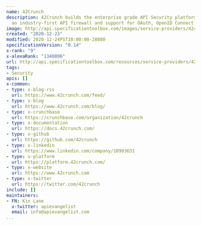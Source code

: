 ```yaml
---
name: 42Crunch
description: 42Crunch builds the enterprise grade API Security platform including
  an industry-first API firewall and support for OAuth, OpenID Connect and JWT.
image: http://api.specificationtoolbox.com/images/service-providers/42crunch.jpg
created: "2020-12-23"
modified: 2020-12-24PST10:00:00-28800
specificationVersion: "0.14"
x-rank: "9"
x-alexaRank: "1340896"
url: http://api.specificationtoolbox.com/resources/service-providers/42crunch/
tags:
- Security
apis: []
x-common:
- type: x-blog-rss
  url: https://www.42crunch.com/feed/
- type: x-blog
  url: https://www.42crunch.com/blog/
- type: x-crunchbase
  url: https://crunchbase.com/organization/42crunch
- type: x-documentation
  url: https://docs.42crunch.com/
- type: x-github
  url: https://github.com/42crunch
- type: x-linkedin
  url: https://www.linkedin.com/company/10993631
- type: x-platform
  url: https://platform.42crunch.com/
- type: x-website
  url: https://www.42crunch.com
- type: x-twitter
  url: https://twitter.com/42crunch
include: []
maintainers:
- FN: Kin Lane
  x-twitter: apievangelist
  email: info@apievangelist.com
...
```

